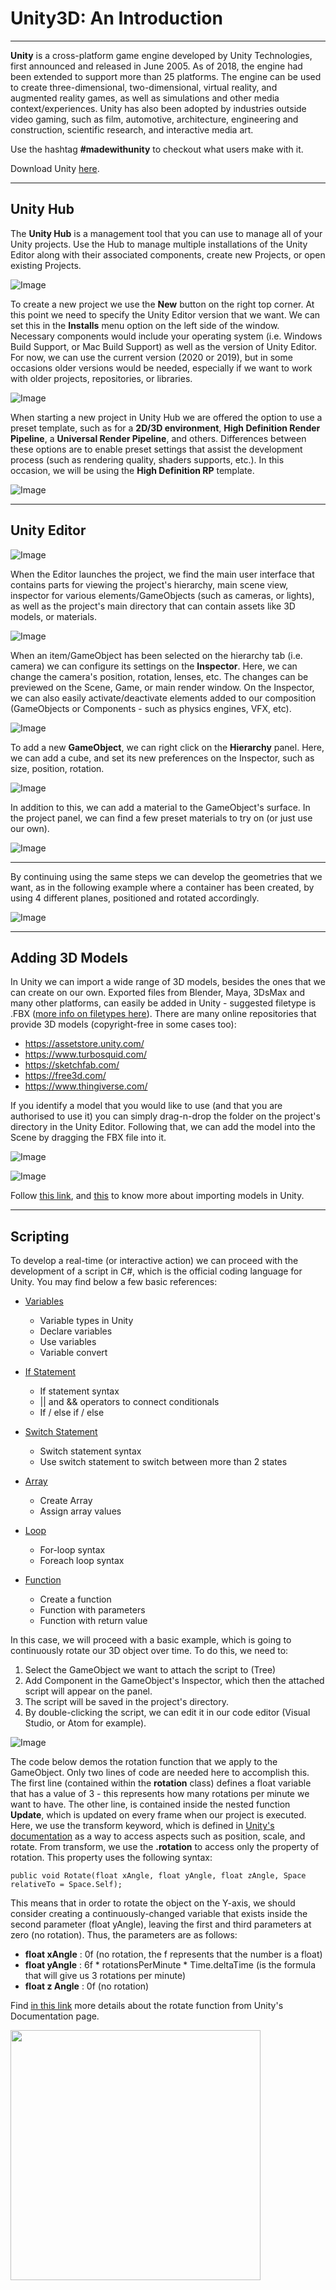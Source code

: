 # Unity3D: An Introduction

---

**Unity** is a cross-platform game engine developed by Unity Technologies, first announced and released in June 2005. As of 2018, the engine had been extended to support more than 25 platforms. The engine can be used to create three-dimensional, two-dimensional, virtual reality, and augmented reality games, as well as simulations and other media context/experiences. Unity has also been adopted by industries outside video gaming, such as film, automotive, architecture, engineering and construction, scientific research, and interactive media art.

Use the hashtag **#madewithunity** to checkout what users make with it.

Download Unity [here](https://unity3d.com/get-unity/download).

---

## Unity Hub
The **Unity Hub** is a management tool that you can use to manage all of your Unity projects. Use the Hub to manage multiple installations of the Unity Editor along with their associated components, create new Projects, or open existing Projects.

![Image](assets/unityHub.png)

To create a new project we use the **New** button on the right top corner. At this point we need to specify the Unity Editor version that we want. We can set this in the **Installs** menu option on the left side of the window. Necessary components would include your operating system (i.e. Windows Build Support, or Mac Build Support) as well as the version of Unity Editor. For now, we can use the current version (2020 or 2019), but in some occasions older versions would be needed, especially if we want to work with older projects, repositories, or libraries.

![Image](assets/install.png)

When starting a new project in Unity Hub we are offered the option to use a preset template, such as for a **2D/3D environment**, **High Definition Render Pipeline**, a **Universal Render Pipeline**, and others. Differences between these options are to enable preset settings that assist the development process (such as rendering quality, shaders supports, etc.). In this occasion, we will be using the **High Definition RP** template.

![Image](assets/newProject.png)

---

## Unity Editor

![Image](assets/hdrp.png)

When the Editor launches the project, we find the main user interface that contains parts for viewing the project's hierarchy, main scene view, inspector for various elements/GameObjects (such as cameras, or lights), as well as the project's main directory that can contain assets like 3D models, or materials.

![Image](assets/UI.png)

When an item/GameObject has been selected on the hierarchy tab (i.e. camera) we can configure its settings on the **Inspector**. Here, we can change the camera's position, rotation, lenses, etc. The changes can be previewed on the Scene, Game, or main render window. On the Inspector, we can also easily activate/deactivate elements added to our composition (GameObjects or Components - such as physics engines, VFX, etc).

![Image](assets/cameraInspector.png)

To add a new **GameObject**, we can right click on the **Hierarchy** panel. Here, we can add a cube, and set its new preferences on the Inspector, such as size, position, rotation.

![Image](assets/objects.png)

In addition to this, we can add a material to the GameObject's surface. In the project panel, we can find a few preset materials to try on (or just use our own).

![Image](assets/material.png)

---

By continuing using the same steps we can develop the geometries that we want, as in the following example where a container has been created, by using 4 different planes, positioned and rotated accordingly.

![Image](assets/exercise.png)

---

## Adding 3D Models

In Unity we can import a wide range of 3D models, besides the ones that we can create on our own. Exported files from Blender, Maya, 3DsMax and many other platforms, can easily be added in Unity - suggested filetype is .FBX ([more info on filetypes here](https://docs.unity3d.com/Manual/3D-formats.html)). There are many online repositories that provide 3D models (copyright-free in some cases too):
- https://assetstore.unity.com/
- https://www.turbosquid.com/
- https://sketchfab.com/
- https://free3d.com/
- https://www.thingiverse.com/

If you identify a model that you would like to use (and that you are authorised to use it) you can simply drag-n-drop the folder on the project's directory in the Unity Editor. Following that, we can add the model into the Scene by dragging the FBX file into it.

![Image](assets/addModel.png)

![Image](assets/tree1.png)

Follow [this link](https://docs.unity3d.com/Manual/ImportingModelFiles.html), and [this](https://docs.unity3d.com/560/Documentation/Manual/HOWTO-importObject.html) to know more about importing models in Unity.

---

## Scripting

To develop a real-time (or interactive action) we can proceed with the development of a script in C#, which is the official coding language for Unity. You may find below a few basic references:

- [Variables](https://learn.unity.com/project/c-survival-guide-variables?uv=2018.4&courseId=5cf06bd1edbc2a58d7fc3209)
  - Variable types in Unity
  - Declare variables
  - Use variables
  - Variable convert


- [If Statement](https://learn.unity.com/project/c-survival-guide-if-statements?uv=2018.4&courseId=5cf06bd1edbc2a58d7fc3209)
  - If statement syntax
  - || and && operators to connect conditionals
  - If / else if / else


- [Switch Statement](https://learn.unity.com/project/c-survival-guide-switch-statements?uv=2018.4&courseId=5cf06bd1edbc2a58d7fc3209)
  - Switch statement syntax
  - Use switch statement to switch between more than 2 states


- [Array](https://learn.unity.com/project/c-survival-guide-arrays?uv=2018.4&courseId=5cf06bd1edbc2a58d7fc3209)
  - Create Array
  - Assign array values


- [Loop](https://learn.unity.com/project/c-survival-guide-loops?uv=2018.4&courseId=5cf06bd1edbc2a58d7fc3209)
  - For-loop syntax
  - Foreach loop syntax


- [Function](https://learn.unity.com/project/c-survival-guide-functions-and-methods?uv=2018.4&courseId=5cf06bd1edbc2a58d7fc3209)
  - Create a function
  - Function with parameters
  - Function with return value

In this case, we will proceed with a basic example, which is going to continuously rotate our 3D object over time. To do this, we need to:
1. Select the GameObject we want to attach the script to (Tree)
2. Add Component in the GameObject's Inspector, which then the attached script will appear on the panel.
3. The script will be saved in the project's directory.
4. By double-clicking the script, we can edit it in our code editor (Visual Studio, or Atom for example).

![Image](assets/script1.png)

The code below demos the rotation function that we apply to the GameObject. Only two lines of code are needed here to accomplish this. The first line (contained within the **rotation** class) defines a float variable that has a value of 3 - this represents how many rotations per minute we want to have. The other line, is contained inside the nested function **Update**, which is updated on every frame when our project is executed. Here, we use the transform keyword, which is defined in [Unity's documentation](https://docs.unity3d.com/ScriptReference/Transform.html) as a way to access aspects such as position, scale, and rotate. From transform, we use the **.rotation** to access only the property of rotation. This property uses the following syntax:

```
public void Rotate(float xAngle, float yAngle, float zAngle, Space relativeTo = Space.Self);
```

This means that in order to rotate the object on the Y-axis, we should consider creating a continuously-changed variable that exists inside the second parameter (float yAngle), leaving the first and third parameters at zero (no rotation). Thus, the parameters are as follows:
- **float xAngle** : 0f (no rotation, the f represents that the number is a float)
- **float yAngle** : 6f \* rotationsPerMinute \* Time.deltaTime (is the formula that will give us 3 rotations per minute)
- **float z Angle** : 0f (no rotation)

Find [in this link](https://docs.unity3d.com/ScriptReference/Transform.Rotate.html?_ga=2.143343664.402392353.1602567659-770391429.1595586040) more details about the rotate function from Unity's Documentation page.

<img src="assets/code.png" width="400">
